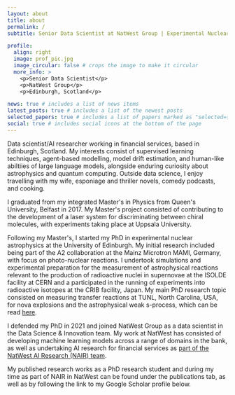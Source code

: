 ```yaml
---
layout: about
title: about
permalink: /
subtitle: Senior Data Scientist at NatWest Group | Experimental Nuclear Astrophysics PhD Graduate

profile:
  align: right
  image: prof_pic.jpg
  image_circular: false # crops the image to make it circular
  more_info: >
    <p>Senior Data Scientist</p>
    <p>NatWest Group</p>
    <p>Edinburgh, Scotland</p>

news: true # includes a list of news items
latest_posts: true # includes a list of the newest posts
selected_papers: true # includes a list of papers marked as "selected={true}"
social: true # includes social icons at the bottom of the page
---
```


Data scientist/AI researcher working in financial services, based in Edinburgh, Scotland.
My interests consist of supervised learning techniques, agent-based modelling, model drift estimation, and human-like abiltiies of large language models, alongside enduring curiosity about astrophysics and quantum computing.
Outside data science, I enjoy travelling with my wife, esponiage and thriller novels, comedy podcasts, and cooking.

I graduated from my integrated Master's in Physics from Queen's University, Belfast in 2017.
My Master's project consisted of contributing to the development of a laser system for discriminating between chiral molecules, with experiments taking place at Uppsala University.

Following my Master's, I started my PhD in experimental nuclear astrophysics at the University of Edinburgh.
My initial research included being part of the A2 collaboration at the Mainz Microtron MAMI, Germany, with focus on photo-nuclear reactions.
I undertook simulations and experimental preparation for the measurement of astrophysical reactions relevant to the production of radioactive nuclei in supernovae at the ISOLDE facility at CERN and a participated in the running of experiments into radioactive isotopes at the CRIB facility, Japan.
My main PhD research topic consisted on measuring transfer reactions at TUNL, North Carolina, USA, for nova explosions and
the astrophysical weak s-process, which can be read [here](https://era.ed.ac.uk/handle/1842/38582).

I defended my PhD in 2021 and joined NatWest Group as a data scientist in the Data Science &amp; Innovation team.
My work at NatWest has consisted of developing machine learning models across a range of domains in the bank, as well as undertaking AI research for financial services as [part of the NatWest AI Research (NAIR) team](https://www.natwestgroup.com/news-and-insights/latest-stories/ai-and-data/2024/aug/ai-research.html).

My published research works as a PhD research student and during my time as part of NAIR in NatWest can be found under the publications tab, as well as by following the link to my Google Scholar profile below.
